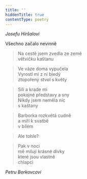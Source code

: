 ```yaml
---
title: ''
hiddenTitle: true
contentType: poetry
---
```


>   

>   

_Josefu Hiršalovi_

Všechno začalo nevinně

> Na cestě jsem zvedla ze země  
> větvičku kaštanu

> Ve váze doma vypučela  
> Vyrostl mi z ní bledý  
> ztopořený stvol s květy

> Sílí a krade mi  
> pokojné představy a sny  
> Nikdy jsem neměla nic  
> s kaštany

> Barborka rozkvétá cudně  
> a míří k svatbě  
> v bílém

> Ale tohle?

> Pak v noci  
> mě milují krásné dívky  
> které jsou vlastně  
> chlapci

_Petru Borkovcovi_
